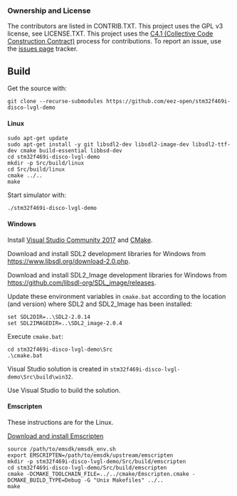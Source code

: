 ### Ownership and License

The contributors are listed in CONTRIB.TXT. This project uses the GPL v3 license, see LICENSE.TXT.
This project uses the [C4.1 (Collective Code Construction Contract)](http://rfc.zeromq.org/spec:22) process for contributions.
To report an issue, use the [issues page](https://github.com/eez-open/eez-flow-template-stm32f469i-disco/issues) tracker.

## Build

Get the source with:

```git clone --recurse-submodules https://github.com/eez-open/stm32f469i-disco-lvgl-demo```

#### Linux

```
sudo apt-get update
sudo apt-get install -y git libsdl2-dev libsdl2-image-dev libsdl2-ttf-dev cmake build-essential libbsd-dev
cd stm32f469i-disco-lvgl-demo
mkdir -p Src/build/linux
cd Src/build/linux
cmake ../..
make
```

Start simulator with:

```
./stm32f469i-disco-lvgl-demo
```


#### Windows

Install [Visual Studio Community 2017](https://visualstudio.microsoft.com/downloads/) and [CMake](https://cmake.org/install/).

Download and install SDL2 development libraries for Windows from https://www.libsdl.org/download-2.0.php. 

Download and install SDL2_Image development libraries for Windows from https://github.com/libsdl-org/SDL_image/releases.

Update these environment variables in `cmake.bat` according to the location (and version) where SDL2 and SDL2_Image has been installed:

```
set SDL2DIR=..\SDL2-2.0.14
set SDL2IMAGEDIR=..\SDL2_image-2.0.4
```

Execute `cmake.bat`:

```
cd stm32f469i-disco-lvgl-demo\Src
.\cmake.bat
```

Visual Studio solution is created in `stm32f469i-disco-lvgl-demo\Src\build\win32`.

Use Visual Studio to build the solution.

#### Emscripten

These instructions are for the Linux.

[Download and install Emscripten](https://emscripten.org/docs/getting_started/downloads.html)

```
source /path/to/emsdk/emsdk_env.sh
export EMSCRIPTEN=/path/to/emsdk/upstream/emscripten
mkdir -p stm32f469i-disco-lvgl-demo/Src/build/emscripten
cd stm32f469i-disco-lvgl-demo/Src/build/emscripten
cmake -DCMAKE_TOOLCHAIN_FILE=../../cmake/Emscripten.cmake -DCMAKE_BUILD_TYPE=Debug -G "Unix Makefiles" ../..
make
```
